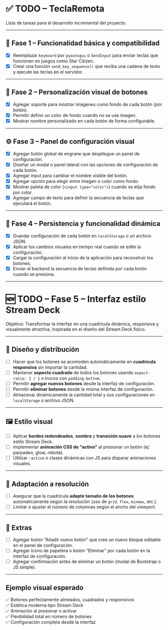 # ✅ TODO – TeclaRemota

Lista de tareas para el desarrollo incremental del proyecto.

---

## 🧱 Fase 1 – Funcionalidad básica y compatibilidad

- [x] Reemplazar `keyboard` por `pyautogui` o `SendInput` para enviar teclas que funcionen en juegos como Star Citizen.
- [x] Crear una función `send_key_sequence()` que reciba una cadena de texto y ejecute las teclas en el servidor.

---

## 🎨 Fase 2 – Personalización visual de botones

- [x] Agregar soporte para mostrar imágenes como fondo de cada botón (por botón).
- [x] Permitir definir un color de fondo cuando no se use imagen.
- [x] Mostrar nombre personalizado en cada botón de forma configurable.

---

## ⚙️ Fase 3 – Panel de configuración visual

- [x] Agregar botón global de engrane que despliegue un panel de configuración.
- [x] Diseñar un modal o panel lateral con las opciones de configuración de cada botón.
- [x] Agregar input para cambiar el nombre visible del botón.
- [x] Agregar opción para elegir entre imagen o color como fondo.
- [x] Mostrar paleta de color (`<input type="color">`) cuando se elija fondo por color.
- [x] Agregar campo de texto para definir la secuencia de teclas que ejecutará el botón.

---

## 💾 Fase 4 – Persistencia y funcionalidad dinámica

- [x] Guardar configuración de cada botón en `localStorage` o un archivo JSON.
- [x] Aplicar los cambios visuales en tiempo real cuando se edite la configuración.
- [x] Cargar la configuración al inicio de la aplicación para reconstruir los botones.
- [x] Enviar al backend la secuencia de teclas definida por cada botón cuando se presiona.

---

# 🆕 TODO – Fase 5 – Interfaz estilo Stream Deck

Objetivo: Transformar la interfaz en una cuadrícula dinámica, responsiva y visualmente atractiva, inspirada en el diseño del Stream Deck físico.

---

## 🧱 Diseño y distribución

- [ ] Hacer que los botones se acomoden automáticamente en **cuadrícula responsiva** sin importar la cantidad.
- [ ] Mantener **aspecto cuadrado** de todos los botones usando `aspect-ratio: 1 / 1` o trucos con `padding-bottom`.
- [ ] Permitir **agregar nuevos botones** desde la interfaz de configuración.
- [ ] Permitir **eliminar botones** desde la misma interfaz de configuración.
- [ ] Almacenar dinámicamente la cantidad total y sus configuraciones en `localStorage` o archivo JSON.

---

## 🖼 Estilo visual

- [ ] Aplicar **bordes redondeados**, **sombra** y **transición suave** a los botones estilo Stream Deck.
- [ ] Implementar **animación CSS de “activo”** al presionar un botón (ej: parpadeo, glow, rebote).
- [ ] Utilizar `:active` o clases dinámicas con JS para disparar animaciones visuales.

---

## 📱 Adaptación a resolución

- [ ] Asegurar que la cuadrícula **adapte tamaño de los botones** automáticamente según la resolución (uso de `grid`, `flex`, `minmax`, etc.).
- [ ] Limitar o ajustar el número de columnas según el ancho del viewport.

---

## 🧰 Extras

- [ ] Agregar botón "Añadir nuevo botón" que cree un nuevo bloque editable en el panel de configuración.
- [ ] Agregar ícono de papelera o botón “Eliminar” por cada botón en la interfaz de configuración.
- [ ] Agregar confirmación antes de eliminar un botón (modal de Bootstrap o JS simple).

---

## Ejemplo visual esperado

✅ Botones perfectamente alineados, cuadrados y responsivos  
✅ Estética moderna tipo Stream Deck  
✅ Animación al presionar o activar  
✅ Flexibilidad total en número de botones  
✅ Configuración completa desde la interfaz

